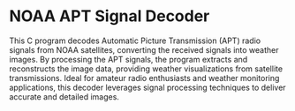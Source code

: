 # NOAA APT Signal Decoder

This C program decodes Automatic Picture Transmission (APT) radio signals from NOAA satellites, converting the received signals into weather images. By processing the APT signals, the program extracts and reconstructs the image data, providing weather visualizations from satellite transmissions. Ideal for amateur radio enthusiasts and weather monitoring applications, this decoder leverages signal processing techniques to deliver accurate and detailed images.